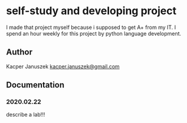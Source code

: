 # self-study and developing project
I made that project myself because i supposed to get A+ from my IT.
I spend an hour weekly for this project by python language development.

## Author 
Kacper Januszek <kacper.januszek@gmail.com>

## Documentation

### 2020.02.22
describe a lab!!!